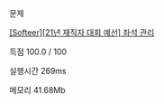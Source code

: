 문제

[[Softeer][21년 재직자 대회 예선] 좌석 관리](https://softeer.ai/practice/info.do?idx=1&eid=625)

득점
100.0 / 100

실행시간
269ms

메모리
41.68Mb
